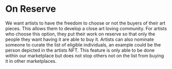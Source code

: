 # On Reserve

We want artists to have the freedom to choose or not the buyers of their art pieces. This allows them to develop a close art loving community. For artists who choose this option, they put their work on reserve so that only the people they want having it are able to buy it. Artists can also nominate someone to curate the list of eligible individuals, an example could be the person depicted in the artists NFT. This feature is only able to be done within our marketplace but does not stop others not on the list from buying it in other marketplaces.
